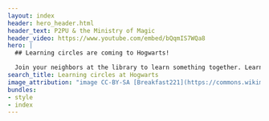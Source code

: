 ```yaml
---
layout: index
header: hero_header.html
header_text: P2PU & the Ministry of Magic
header_video: https://www.youtube.com/embed/bQqmIS7WQa8
hero: |
  ## Learning circles are coming to Hogwarts!

  Join your neighbors at the library to learn something together. Learning circles meet weekly for 6-8 weeks, and are free to join.
search_title: Learning circles at Hogwarts
image_attribution: "image CC-BY-SA [Breakfast221](https://commons.wikimedia.org/wiki/User:Breakfast221)"
bundles:
- style
- index
---
```

